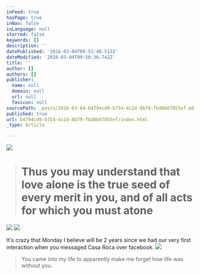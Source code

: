 ```yaml
---
inFeed: true
hasPage: true
inNav: false
inLanguage: null
starred: false
keywords: []
description: ''
datePublished: '2016-03-04T09:51:48.513Z'
dateModified: '2016-03-04T09:50:36.742Z'
title: ''
author: []
authors: []
publisher:
  name: null
  domain: null
  url: null
  favicon: null
sourcePath: _posts/2016-03-04-b4794cd9-b754-4c2d-8b79-fbd0b67055ef.md
published: true
url: b4794cd9-b754-4c2d-8b79-fbd0b67055ef/index.html
_type: Article

---
```

![](https://the-grid-user-content.s3-us-west-2.amazonaws.com/63c96172-e5ef-46a1-a274-ffd1e1c2abe3.jpg)

> # Thus you may understand that love alone is the true seed of every merit in you, and of all acts for which you must atone

![](https://the-grid-user-content.s3-us-west-2.amazonaws.com/7219a504-9ead-4a7b-95a7-c2dabf99d4df.jpg)
![](https://the-grid-user-content.s3-us-west-2.amazonaws.com/5ccc3fbe-2764-40b0-b513-32d1908f716c.jpg)

It's crazy that Monday I believe will be 2 years since we had our very first interaction when you messaged Casa Roca over facebook.
![](https://the-grid-user-content.s3-us-west-2.amazonaws.com/2672ab90-0450-4e08-a799-772c4eb3b42d.jpg)

> You came into my life to apparently make me forget how life was without you.